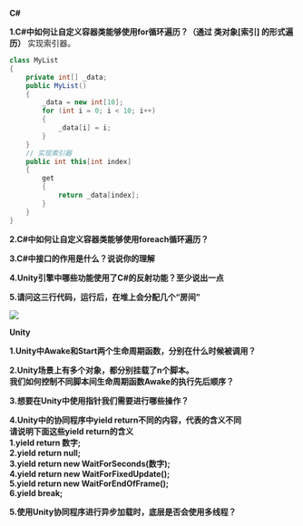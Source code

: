 **C#**

**1.C#中如何让自定义容器类能够使用for循环遍历？（通过 类对象[索引] 的形式遍历）**
实现索引器。
```C#
class MyList
{
    private int[] _data;
    public MyList()
    {
        _data = new int[10];
        for (int i = 0; i < 10; i++)
        {
            _data[i] = i;
        }
    }
    // 实现索引器
    public int this[int index]
    {
        get
        {
            return _data[index];
        }
    }
}
```

**2.C#中如何让自定义容器类能够使用foreach循环遍历？**

**3.C#中接口的作用是什么？说说你的理解**

**4.Unity引擎中哪些功能使用了C#的反射功能？至少说出一点**

**5.请问这三行代码，运行后，在堆上会分配几个“房间”**

![](https://scf1a0b4c9d9e6od-sb-qn.qiqiuyun.net/files/course/2024/10-20/102123378189290178.png)

**Unity**

**1.Unity中Awake和Start两个生命周期函数，分别在什么时候被调用？**

**2.Unity场景上有多个对象，都分别挂载了n个脚本。  
我们如何控制不同脚本间生命周期函数Awake的执行先后顺序？**

**3.想要在Unity中使用指针我们需要进行哪些操作？**

**4.Unity中的协同程序中yield return不同的内容，代表的含义不同  
请说明下面这些yield return的含义  
1.yield return 数字;  
2.yield return null;  
3.yield return new WaitForSeconds(数字);  
4.yield return new WaitForFixedUpdate();  
5.yield return new WaitForEndOfFrame();  
6.yield break;**

**5.使用Unity协同程序进行异步加载时，底层是否会使用多线程？**